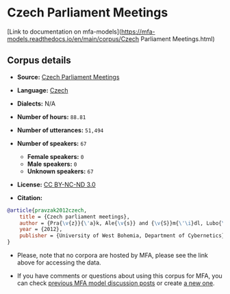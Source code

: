 
# Czech Parliament Meetings

[Link to documentation on mfa-models](https://mfa-models.readthedocs.io/en/main/corpus/Czech Parliament Meetings.html)

## Corpus details

- **Source:** [Czech Parliament Meetings](https://lindat.mff.cuni.cz/repository/xmlui/handle/11858/00-097C-0000-0005-CF9C-4)
- **Language:** [Czech](https://en.wikipedia.org/wiki/Czech_language)
- **Dialects:** N/A
- **Number of hours:** `88.81`
- **Number of utterances:** `51,494`
- **Number of speakers:** `67`
  - **Female speakers:** `0`
  - **Male speakers:** `0`
  - **Unknown speakers:** `67`
- **License:** [CC BY-NC-ND 3.0](https://creativecommons.org/licenses/by-nc-nd/3.0/)

- **Citation:**
```bibtex
@article{pravzak2012czech,
	title = {Czech parliament meetings},
	author = {Pra{\v{z}}{\'a}k, Ale{\v{s}} and {\v{S}}m{\'\i}dl, Lubo{\v{s}}},
	year = {2012},
	publisher = {University of West Bohemia, Department of Cybernetics}
}

```

- Please, note that no corpora are hosted by MFA, please see the link above for accessing the data.

- If you have comments or questions about using this corpus for MFA, you can check [previous MFA model discussion posts](https://github.com/MontrealCorpusTools/mfa-models/discussions?discussions_q=Czech+Parliament+Meetings) or create [a new one](https://github.com/MontrealCorpusTools/mfa-models/discussions/new).
